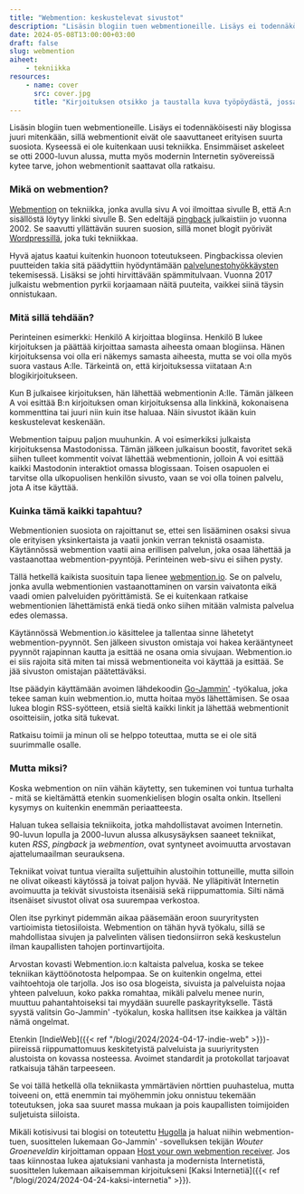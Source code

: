 ```yaml
---
title: "Webmention: keskustelevat sivustot"
description: "Lisäsin blogiin tuen webmentioneille. Lisäys ei todennäköisesti näy blogissa juuri mitenkään, sillä webmentionit eivät ole saavuttaneet erityisen suurta suosiota."
date: 2024-05-08T13:00:00+03:00
draft: false
slug: webmention
aiheet:
    - tekniikka
resources:
    - name: cover
      src: cover.jpg
      title: "Kirjoituksen otsikko ja taustalla kuva työpöydästä, jossa on muistivihko, kännykkä sekä viherkasvi. Taustakuva: tr_chel"
---
```


Lisäsin blogiin tuen webmentioneille. Lisäys ei todennäköisesti näy blogissa juuri mitenkään, sillä webmentionit eivät ole saavuttaneet erityisen suurta suosiota. Kyseessä ei ole kuitenkaan uusi tekniikka. Ensimmäiset askeleet se otti 2000-luvun alussa, mutta myös modernin Internetin syövereissä kytee tarve, johon webmentionit saattavat olla ratkaisu.

<!--more-->

### Mikä on webmention?
[Webmention](https://www.w3.org/TR/webmention/) on tekniikka, jonka avulla sivu A voi ilmoittaa sivulle B, että A:n sisällöstä löytyy linkki sivulle B. Sen edeltäjä [pingback](https://en.wikipedia.org/wiki/Pingback) julkaistiin jo vuonna 2002. Se saavutti yllättävän suuren suosion, sillä monet blogit pyörivät [Wordpressillä](https://wordpress.org/), joka tuki tekniikkaa.

Hyvä ajatus kaatui kuitenkin huonoon toteutukseen. Pingbackissa olevien puutteiden takia sitä päädyttiin hyödyntämään [palvelunestohyökkäysten](https://fi.wikipedia.org/wiki/Palvelunestohy%C3%B6kk%C3%A4ys) tekemisessä. Lisäksi se johti hirvittävään spämmitulvaan. Vuonna 2017 julkaistu webmention pyrkii korjaamaan näitä puuteita, vaikkei siinä täysin onnistukaan.

### Mitä sillä tehdään?

Perinteinen esimerkki: Henkilö A kirjoittaa blogiinsa. Henkilö B lukee kirjoituksen ja päättää kirjoittaa samasta aiheesta omaan blogiinsa. Hänen kirjoituksensa voi olla eri näkemys samasta aiheesta, mutta se voi olla myös suora vastaus A:lle. Tärkeintä on, että kirjoituksessa viitataan A:n blogikirjoitukseen.

Kun B julkaisee kirjoituksen, hän lähettää webmentionin A:lle. Tämän jälkeen A voi esittää B:n kirjoituksen oman kirjoituksensa alla linkkinä, kokonaisena kommenttina tai juuri niin kuin itse haluaa. Näin sivustot ikään kuin keskustelevat keskenään.

Webmention taipuu paljon muuhunkin. A voi esimerkiksi julkaista kirjoituksensa Mastodonissa. Tämän jälkeen julkaisun boostit, favoritet sekä siihen tulleet kommentit voivat lähettää webmentionin, jolloin A voi esittää kaikki Mastodonin interaktiot omassa blogissaan. Toisen osapuolen ei tarvitse olla ulkopuolisen henkilön sivusto, vaan se voi olla toinen palvelu, jota A itse käyttää.

### Kuinka tämä kaikki tapahtuu?

Webmentionien suosiota on rajoittanut se, ettei sen lisääminen osaksi sivua ole erityisen yksinkertaista ja vaatii jonkin verran teknistä osaamista. Käytännössä webmention vaatii aina erillisen palvelun, joka osaa lähettää ja vastaanottaa webmention-pyyntöjä. Perinteinen web-sivu ei siihen pysty.

Tällä hetkellä kaikista suosituin tapa lienee [webmention.io](https://webmention.io/). Se on palvelu, jonka avulla webmentionien vastaanottaminen on varsin vaivatonta eikä vaadi omien palveluiden pyörittämistä. Se ei kuitenkaan ratkaise webmentionien lähettämistä enkä tiedä onko siihen mitään valmista palvelua edes olemassa.

Käytännössä Webmention.io käsittelee ja tallentaa sinne lähetetyt webmention-pyynnöt. Sen jälkeen sivuston omistaja voi hakea kerääntyneet pyynnöt rajapinnan kautta ja esittää ne osana omia sivujaan. Webmention.io ei siis rajoita sitä miten tai missä webmentioneita voi käyttää ja esittää. Se jää sivuston omistajan päätettäväksi.

Itse päädyin käyttämään avoimen lähdekoodin [Go-Jammin'](https://git.brainbaking.com/wgroeneveld/go-jamming) -työkalua, joka tekee saman kuin webmention.io, mutta hoitaa myös lähettämisen. Se osaa lukea blogin RSS-syötteen, etsiä sieltä kaikki linkit ja lähettää webmentionit osoitteisiin, jotka sitä tukevat.

Ratkaisu toimii ja minun oli se helppo toteuttaa, mutta se ei ole sitä suurimmalle osalle.

### Mutta miksi?
Koska webmention on niin vähän käytetty, sen tukeminen voi tuntua turhalta - mitä se kieltämättä etenkin suomenkielisen blogin osalta onkin. Itselleni kysymys on kuitenkin enemmän periaatteesta.

Haluan tukea sellaisia tekniikoita, jotka mahdollistavat avoimen Internetin. 90-luvun lopulla ja 2000-luvun alussa alkusysäyksen saaneet tekniikat, kuten *RSS*, *pingback* ja *webmention*, ovat syntyneet avoimuutta arvostavan ajattelumaailman seurauksena.

Tekniikat voivat tuntua vierailta suljettuihin alustoihin tottuneille, mutta silloin ne olivat oikeasti käytössä ja toivat paljon hyvää. Ne ylläpitivät Internetin avoimuutta ja tekivät sivustoista itsenäisiä sekä riippumattomia. Silti nämä itsenäiset sivustot olivat osa suurempaa verkostoa.

Olen itse pyrkinyt pidemmän aikaa pääsemään eroon suuryritysten vartioimista tietosiiloista. Webmention on tähän hyvä työkalu, sillä se mahdollistaa sivujen ja palvelinten välisen tiedonsiirron sekä keskustelun ilman kaupallisten tahojen portinvartijoita.

Arvostan kovasti Webmention.io:n kaltaista palvelua, koska se tekee tekniikan käyttöönotosta helpompaa. Se on kuitenkin ongelma, ettei vaihtoehtoja ole tarjolla. Jos iso osa blogeista, sivuista ja palveluista nojaa yhteen palveluun, koko pakka romahtaa, mikäli palvelu menee nurin, muuttuu pahantahtoiseksi tai myydään suurelle paskayritykselle. Tästä syystä valitsin Go-Jammin' -työkalun, koska hallitsen itse kaikkea ja vältän nämä ongelmat.

Etenkin [IndieWeb]({{< ref "/blogi/2024/2024-04-17-indie-web" >}})-piireissä riippumattomuus keskitetyistä palveluista ja suuriyritysten alustoista on kovassa nosteessa. Avoimet standardit ja protokollat tarjoavat ratkaisuja tähän tarpeeseen.

Se voi tällä hetkellä olla tekniikasta ymmärtävien nörttien puuhastelua, mutta toiveeni on, että enemmin tai myöhemmin joku onnistuu tekemään toteutuksen, joka saa suuret massa mukaan ja pois kaupallisten toimijoiden suljetuista siiloista.

Mikäli kotisivusi tai blogisi on toteutettu [Hugolla](https://gohugo.io/) ja haluat niihin webmention-tuen, suosittelen lukemaan Go-Jammin' -sovelluksen tekijän *Wouter Groeneveldin* kirjoittaman oppaan [Host your own webmention receiver](https://brainbaking.com/post/2021/05/beyond-webmention-io/).  Jos taas kiinnostaa lukea ajatuksiani vanhasta ja modernista Internetistä, suosittelen lukemaan aikaisemman kirjoitukseni [Kaksi Internetiä]({{< ref "/blogi/2024/2024-04-24-kaksi-internetia" >}}).


